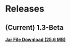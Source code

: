 # Releases

## (Current) 1.3-Beta

__[Jar File Download (25.6 MB)](https://gitlab.tu-clausthal.de/sfri16/discordmusicbotnetwork/raw/master/Jars/MusicBotNetwork_1.3-Beta.jar)__